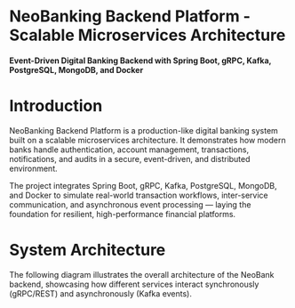 # NeoBanking Backend Platform - Scalable Microservices Architecture
#### Event-Driven Digital Banking Backend with Spring Boot, gRPC, Kafka, PostgreSQL, MongoDB, and Docker


# Introduction

NeoBanking Backend Platform is a production-like digital banking system built on a scalable microservices architecture. It demonstrates how modern banks handle authentication, account management, transactions, notifications, and audits in a secure, event-driven, and distributed environment.

The project integrates Spring Boot, gRPC, Kafka, PostgreSQL, MongoDB, and Docker to simulate real-world transaction workflows, inter-service communication, and asynchronous event processing — laying the foundation for resilient, high-performance financial platforms.


# System Architecture

The following diagram illustrates the overall architecture of the NeoBank backend, showcasing how different services interact synchronously (gRPC/REST) and asynchronously (Kafka events).



